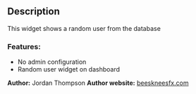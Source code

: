 ## Description

This widget shows a random user from the database

### Features:

- No admin configuration
- Random user widget on dashboard

__Author:__ Jordan Thompson
__Author website:__ [beeskneesfx.com](http://beeskneesfx.com/)
